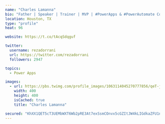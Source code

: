 ```yaml
---
name: "Charles Lamanna"
bio: "Father | Speaker | Trainer | MVP | #PowerApps & #PowerAutomate Community Super User | YouTuber Right-pointing triangle http://youtube.com/c/rezadorrani | Learn - Share - Clockwise rightwards and leftwards open circle arrows"
location: Houston, TX
type: "profile"
heat: 96

website: https://t.co/tAcqSdqguf

twitter:
  username: rezadorrani
  url: https://twitter.com/rezadorrani
  followers: 2947

topics:
  - Power Apps

images:
  - url: https://pbs.twimg.com/profile_images/1063114045270777856/qeT-jpWr_400x400.jpg
    width: 400
    height: 400
    isCached: true
    title: "Charles Lamanna"

secured: "KhXX1QET5cT3UEMbWXT6Wb2pRE3At7exSsmCOnvx5cGZItJW4kLIGdkaZFU1n5Y/720Ldok1EohlW9ZXZpUde5JuF/0G1wI2DUgnASeolVQrrJ6/wEWNJD6iB8+FSyFsipzyKKQFTTvahpKU7ksU0gtfDLHJBJs08nCJkrJm4d5/gBL4pwXwu/kYSiRMPtfsYu1eMOH3bDz5G20q44xsl8hVIPXwBJhwgdFY4CxBqa+OvIG83xujMwoDGamdmg/F9PhvTJ3eezwJ+vgH61p3clF9zfdIEO7GcU7LyE6Nsb/udG5FAen8cN9MsUQsIyJnF3Tz0MSntw8iqThPHSV5THGJdiBiFjwDKTtsti6y9wO+f8KSCm0QqXBfO5kNMuz9UOOBfd36cLGn5a2cz0N6pA1d3jEKg8Y3qtWV8xImlZk=;+lqqe+oGy6aqP4hmSxp2rQ=="
---
```


